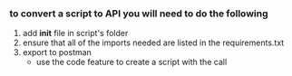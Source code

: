 ### to convert a script to API you will need to do the following

1. add __init__ file in script's folder
2. ensure that all of the imports needed are listed in the requirements.txt
3. export to postman
    - use the code feature to create a script with the call 